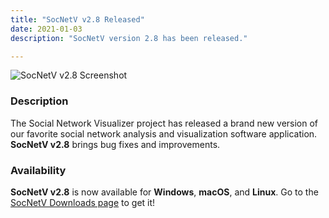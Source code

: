 ```yaml
---
title: "SocNetV v2.8 Released"
date: 2021-01-03
description: "SocNetV version 2.8 has been released."

---
```


![SocNetV v2.8 Screenshot](/data/uploads/screenshots/28/socnetv28-2.jpg)

### Description

The Social Network Visualizer project has released a brand new version of our favorite social network analysis and visualization software application. **SocNetV v2.8** brings bug fixes and improvements.

### Availability

**SocNetV v2.8** is now available for **Windows**, **macOS**, and **Linux**. Go to the [SocNetV Downloads page](https://socnetv.org/downloads/) to get it!
